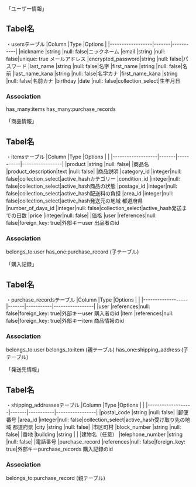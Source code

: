 
「ユーザー情報」
## Tabel名
・usersテーブル
|Column            |Type   |Options    |
|------------------|-------|-----------|
|nickname          |string |null: false|ニックネーム
|email             |string |null: false|unique: true メールアドレス
|encrypted_password|string |null: false|パスワード
|last_name         |string |null: false|名字
|first_name        |string |null: false|名前
|last_name_kana    |string |null: false|名字カナ
|first_name_kana   |string |null: false|名前カナ
|birthday          |date   |null: false|collection_select|生年月日
### Association
has_many:items
has_many:purchase_records




「商品情報」
## Tabel名
・itemsテーブル
|Column             |Type   |Options    |                 |
|-------------------|-------|-----------|-----------------|
|product            |string |null: false|                 |商品名
|product_description|text   |null: false|                 |商品説明
|category_id        |integer|null: false|collection_select|active_hashカテゴリー
|condition_id       |integer|null: false|collection_select|active_hash商品の状態
|postage_id         |integer|null: false|collection_select|active_hash配送料の負担
|area_id            |integer|null: false|collection_select|active_hash発送元の地域 都道府県
|number_of_days_id  |integer|null: false|collection_select|active_hash発送までの日数
|price              |integer|null: false|                 |価格
|user               |references|null: false|foreign_key: true|外部キーuser 出品者のid
### Association
belongs_to:user
has_one:purchase_record (子テーブル)





「購入記録」
## Tabel名
・purchase_recordsテーブル
|Column             |Type   |Options    |                 |
|-------------------|-------|-----------|-----------------|
|user               |references|null: false|foreign_key: true|外部キーuser 購入者のid
|item               |references|null: false|foreign_key: true|外部キーitem 商品情報のid
### Association
belongs_to:user
belongs_to:item (親テーブル)
has_one:shipping_address (子テーブル)






「発送先情報」
## Tabel名
・shipping_addressesテーブル
|Column             |Type   |Options    |                 |
|-------------------|-------|-----------|-----------------|
|postal_code        |string |null: false|                 |郵便番号
|area_id            |integer|null: false|collection_select|active_hash受け取り先の地域 都道府県
|city               |string |null: false|                 |市区町村
|block_number       |string |null: false|                 |番地
|building           |string |           |                 |建物名（任意）
|telephone_number   |string |null: false|                 |電話番号
|purchase_record    |references|null: false|foreign_key: true|外部キーpurchase_records 購入記録のid

### Association
belongs_to:purchase_record (親テーブル)